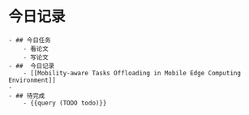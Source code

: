 # 今日记录
	- ## 今日任务
		- 看论文
		- 写论文
	- ##  今日记录
		- [[Mobility-aware Tasks Offloading in Mobile Edge Computing Environment]]
	-
	- ## 待完成
		- {{query (TODO todo)}}